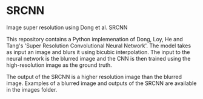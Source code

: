 # SRCNN
Image super resolution using Dong et al. SRCNN

This repository contains a Python implemenation of Dong, Loy, He and Tang's 'Super Resolution Convolutional Neural Network'. The model takes as input an image and blurs it using bicubic interpolation. The input to the neural network is the blurred image and the CNN is then trained using the high-resolution image as the ground truth.

The output of the SRCNN is a higher resolution image than the blurred image. Examples of a blurred image and outputs of the SRCNN are available in the images folder.
